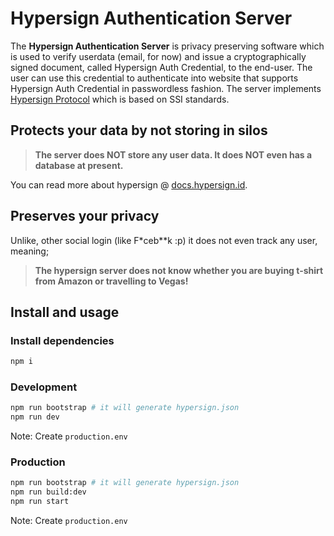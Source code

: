 # Hypersign Authentication Server

The **Hypersign Authentication Server** is privacy preserving software which is used to verify userdata (email, for now) and issue a cryptographically signed document, called Hypersign Auth Credential, to the end-user. The user can use this credential to authenticate into website that supports Hypersign Auth Credential in passwordless fashion. The server implements [Hypersign Protocol](hypersign.id) which is based on SSI standards.

## Protects your data by not storing in silos

> **The server does NOT store any user data. It does NOT even has a database at present.**

You can read more about hypersign @ [docs.hypersign.id](https://docs.hypersign.id).

## Preserves your privacy

Unlike, other social login (like F\*ceb\*\*k :p) it does not even track any user, meaning;

> **The hypersign server does not know whether you are buying t-shirt from Amazon or travelling to Vegas!**

## Install and usage

### Install dependencies

```bash
npm i 
```

### Development

```bash
npm run bootstrap # it will generate hypersign.json 
npm run dev 
```
Note: Create `production.env` 

### Production


```bash
npm run bootstrap # it will generate hypersign.json 
npm run build:dev
npm run start  
```
Note: Create `production.env` 


